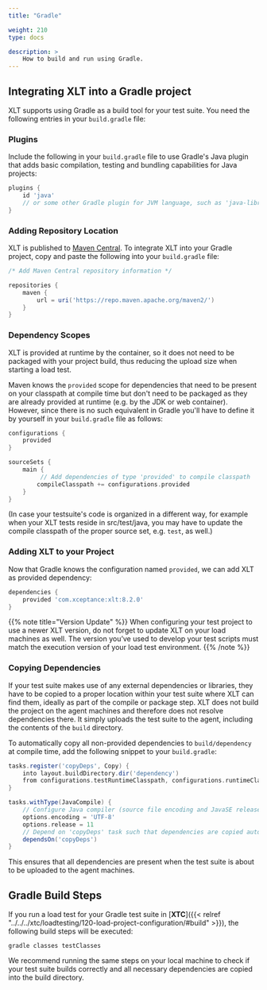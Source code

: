 ```yaml
---
title: "Gradle"

weight: 210
type: docs

description: >
    How to build and run using Gradle.
---
```


## Integrating XLT into a Gradle project

XLT supports using Gradle as a build tool for your test suite. You need the following entries in your `build.gradle` file:

### Plugins
Include the following in your `build.gradle` file to use Gradle's Java plugin that adds basic compilation, testing and bundling capabilities for Java projects:

```groovy
plugins {
    id 'java'
    // or some other Gradle plugin for JVM language, such as 'java-library' or 'application'
}
```

### Adding Repository Location
XLT is published to [Maven Central](https://search.maven.org/artifact/com.xceptance/xlt). To integrate XLT into your Gradle project, copy and paste the following into your `build.gradle` file:

```groovy
/* Add Maven Central repository information */

repositories {
    maven {
        url = uri('https://repo.maven.apache.org/maven2/')
    }
}
```

### Dependency Scopes
XLT is provided at runtime by the container, so it does not need to be packaged with your project build, thus reducing the upload size when starting a load test.

Maven knows the `provided` scope for dependencies that need to be present on your classpath at compile time but don't need to be packaged as they are already provided at runtime (e.g. by the JDK or web container). However, since there is no such equivalent in Gradle you'll have to define it by yourself in your `build.gradle` file as follows: 

```groovy
configurations {
    provided
}

sourceSets {
    main {
         // Add dependencies of type 'provided' to compile classpath
        compileClasspath += configurations.provided
    }
}
``` 

(In case your testsuite's code is organized in a different way, for example when your XLT tests reside in src/test/java, you may have to update the compile classpath of the proper source set, e.g. `test`, as well.) 

### Adding XLT to your Project
Now that Gradle knows the configuration named `provided`, we can add XLT as provided dependency:

```groovy
dependencies {
    provided 'com.xceptance:xlt:8.2.0'
}
```  

{{% note title="Version Update" %}}
When configuring your test project to use a newer XLT version, do not forget to update XLT on your load machines as well. The version you’ve used to develop your test scripts must match the execution version of your load test environment.
{{% /note %}}

### Copying Dependencies

If your test suite makes use of any external dependencies or libraries, they have to be copied to a proper location within your test suite where XLT can find them, ideally as part of the compile or package step. XLT does not build the project on the agent machines and therefore does not resolve dependencies there. It simply uploads the test suite to the agent, including the contents of the `build` directory.

To automatically copy all non-provided dependencies to `build/dependency` at compile time, add the following snippet to your `build.gradle`:

```groovy
tasks.register('copyDeps', Copy) {
    into layout.buildDirectory.dir('dependency')
    from configurations.testRuntimeClasspath, configurations.runtimeClasspath
}

tasks.withType(JavaCompile) {
    // Configure Java compiler (source file encoding and JavaSE release)
    options.encoding = 'UTF-8'
    options.release = 11
    // Depend on 'copyDeps' task such that dependencies are copied automatically
    dependsOn('copyDeps')
}
```

This ensures that all dependencies are present when the test suite is about to be uploaded to the agent machines.

## Gradle Build Steps
If you run a load test for your Gradle test suite in [**XTC**]({{< relref "../../../xtc/loadtesting/120-load-project-configuration/#build" >}}), the following build steps will be executed:

`gradle classes testClasses`

We recommend running the same steps on your local machine to check if your test suite builds correctly and all necessary dependencies are copied into the build directory.
